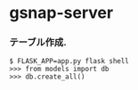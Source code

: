 # gsnap-server


### テーブル作成.
```
$ FLASK_APP=app.py flask shell
>>> from models import db
>>> db.create_all()
```
